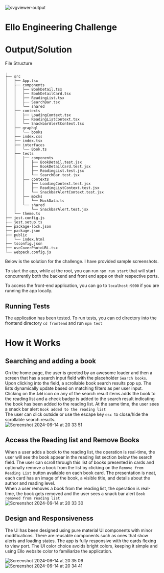 ![svgviewer-output](https://github.com/ElloTechnology/backend_takehome/assets/3518127/561bc8d4-bffc-4360-b9ea-61e876bcec93)

# Ello Engineering Challenge

# Output/Solution

File Structure

`.`  
`├── src`  
`│   ├── App.tsx`  
`│   ├── components`  
`│   │   ├── BookDetail.tsx`  
`│   │   ├── BookDetailCard.tsx`  
`│   │   ├── ReadingList.tsx`  
`│   │   ├── SearchBar.tsx`  
`│   │   └── shared`  
`│   ├── contexts`  
`│   │   ├── LoadingContext.tsx`  
`│   │   ├── ReadingListContext.tsx`  
`│   │   └── SnackbarAlertContext.tsx`  
`│   ├── graphql`  
`│   │   └── books`  
`│   ├── index.css`  
`│   ├── index.tsx`  
`│   ├── interfaces`  
`│   │   └── Book.ts`  
`│   ├── tests`  
`│   │   ├── components`  
`│   │   │   ├── BookDetail.test.jsx`  
`│   │   │   ├── BookDetailCard.test.jsx`  
`│   │   │   ├── ReadingList.test.jsx`  
`│   │   │   └── SearchBar.test.jsx`  
`│   │   ├── contexts`  
`│   │   │   ├── LoadingContext.test.jsx`  
`│   │   │   ├── ReadingListContext.test.jsx`  
`│   │   │   └── SnackbarAlertContext.test.jsx`  
`│   │   ├── mocks`  
`│   │   │   └── MockData.ts`  
`│   │   └── shared`  
`│   │       └── SnackbarAlert.test.jsx`  
`│   └── theme.ts`  
`├── jest.config.js`  
`├── jest.setup.ts`  
`├── package-lock.json`  
`├── package.json`  
`├── public`  
`│   └── index.html`  
`├── tsconfig.json`  
`├── useCoverPhotoURL.tsx`  
`└── webpack.config.js`

Below is the solution for the challenge. I have provided sample screenshots.

To start the app, while at the root, you can run `npm run start` that will start concurrently both the backend and front end apps on their respective ports.

To access the front-end application, you can go to `localhost:9000` if you are running the app locally.

## Running Tests

The application has been tested. To run tests, you can cd directory into the frontend directory `cd frontend` and run `npm test`

# How it Works

## Searching and adding a book

On the home page, the user is greeted by an awesome loader and then a screen that has a search input field with the placeholder `Search books`. Upon clicking into the field, a scrollable book search results pop up. The lists dynamically update based on matching filters as per user input. Clicking on the `Add` icon on any of the search result items adds the book to the reading list and a check badge is added to the search result indicating the book has been added to the reading list. At the same time, the user sees a snack bar alert `Book added to the reading list`  
The user can click outside or use the escape key `esc`  to close/hide the scrollable search results.  
![Screenshot 2024-06-14 at 20 33 51](https://github.com/Mutuba/Booklist-assignment/assets/39365725/22a2b6b4-03ee-438a-9e83-ad6f0b0809fa)

## Access the Reading list and Remove Books

When a user adds a book to the reading list, the operation is real-time, the user will see the book appear in the reading list section below the search field. The user can scroll through this list of books presented in cards and optionally remove a book from the list by clicking on the `Remove from Reading List` button available on each book card. The presentation is neat, each card has an image of the book, a visible title, and details about the author and reading level.  
When a user removes a book from the reading list, the operation is real-time, the book gets removed and the user sees a snack bar alert `Book removed from reading list`  
![Screenshot 2024-06-14 at 20 33 30](https://github.com/Mutuba/Booklist-assignment/assets/39365725/05c95450-889d-45a2-8551-50ce805f4f7b)

## Design and Responsiveness

The UI has been designed using pure material UI components with minor modifications. There are reusable components such as ones that show alerts and loading states. The app is fully responsive with the cards flexing to view port. The UI color choice avoids bright colors, keeping it simple and using Ello website color to familiarize the application.

![Screenshot 2024-06-14 at 20 35 06](https://github.com/Mutuba/Booklist-assignment/assets/39365725/29fa7c54-0808-4c19-a0d8-1168ae3e873a) ![Screenshot 2024-06-14 at 20 34 41](https://github.com/Mutuba/Booklist-assignment/assets/39365725/55ac9c2b-660b-4c0d-900c-8c4c88aec9cd)
